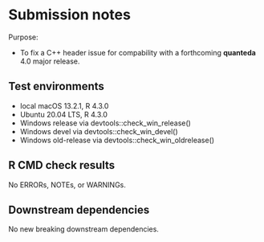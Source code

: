 # Submission notes

Purpose:

* To fix a C++ header issue for compability with a forthcoming **quanteda** 4.0 major release.

## Test environments

* local macOS 13.2.1, R 4.3.0
* Ubuntu 20.04 LTS, R 4.3.0
* Windows release via devtools::check_win_release()
* Windows devel via devtools::check_win_devel()
* Windows old-release via devtools::check_win_oldrelease()

## R CMD check results

No ERRORs, NOTEs, or WARNINGs.

## Downstream dependencies

No new breaking downstream dependencies.
